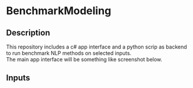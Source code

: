 # BenchmarkModeling
## Description
This repository includes a c# app interface and a python scrip as backend to run benchmark NLP methods on selected inputs.
<br/>
The main app interface will be something like screenshot below.

## Inputs



